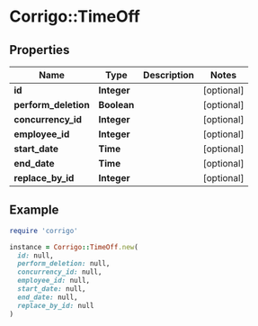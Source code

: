 # Corrigo::TimeOff

## Properties

| Name | Type | Description | Notes |
| ---- | ---- | ----------- | ----- |
| **id** | **Integer** |  | [optional] |
| **perform_deletion** | **Boolean** |  | [optional] |
| **concurrency_id** | **Integer** |  | [optional] |
| **employee_id** | **Integer** |  | [optional] |
| **start_date** | **Time** |  | [optional] |
| **end_date** | **Time** |  | [optional] |
| **replace_by_id** | **Integer** |  | [optional] |

## Example

```ruby
require 'corrigo'

instance = Corrigo::TimeOff.new(
  id: null,
  perform_deletion: null,
  concurrency_id: null,
  employee_id: null,
  start_date: null,
  end_date: null,
  replace_by_id: null
)
```


